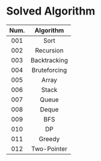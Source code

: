 # Solved Algorithm
|Num.|Algorithm|
|:---:|:---:|
|001|Sort|
|002|Recursion|
|003|Backtracking|
|004|Bruteforcing|
|005|Array|
|006|Stack|
|007|Queue|
|008|Deque|
|009|BFS|
|010|DP|
|011|Greedy|
|012|Two-Pointer|